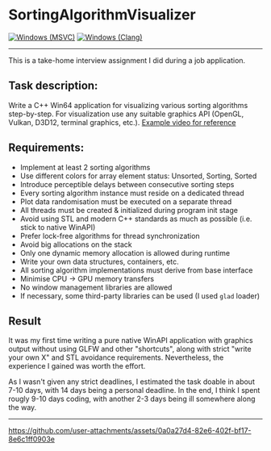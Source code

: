 # SortingAlgorithmVisualizer

[![Windows (MSVC)](https://github.com/Casqade/SortingAlgorithmVisualizer/actions/workflows/windows-build-msvc.yml/badge.svg)](https://github.com/Casqade/SortingAlgorithmVisualizer/actions/workflows/windows-build-msvc.yml)
[![Windows (Clang)](https://github.com/Casqade/SortingAlgorithmVisualizer/actions/workflows/windows-build-clang.yml/badge.svg)](https://github.com/Casqade/SortingAlgorithmVisualizer/actions/workflows/windows-build-clang.yml)

---

This is a take-home interview assignment I did during a job application. 


## Task description:

Write a C++ Win64 application for visualizing various sorting algorithms step-by-step. 
For visualization use any suitable graphics API (OpenGL, Vulkan, D3D12, terminal graphics, etc.). 
[Example video for reference](https://youtu.be/ZZuD6iUe3Pc)


## Requirements:
- Implement at least 2 sorting algorithms
- Use different colors for array element status: Unsorted, Sorting, Sorted
- Introduce perceptible delays between consecutive sorting steps
- Every sorting algorithm instance must reside on a dedicated thread
- Plot data randomisation must be executed on a separate thread
- All threads must be created & initialized during program init stage
- Avoid using STL and modern C++ standards as much as possible (i.e. stick to native WinAPI)
- Prefer lock-free algorithms for thread synchronization
- Avoid big allocations on the stack
- Only one dynamic memory allocation is allowed during runtime
- Write your own data structures, containers, etc.
- All sorting algorithm implementations must derive from base interface
- Minimise CPU -> GPU memory transfers
- No window management libraries are allowed
- If necessary, some third-party libraries can be used (I used `glad` loader)


## Result

It was my first time writing a pure native WinAPI application 
with graphics output without using GLFW and other "shortcuts", 
along with strict "write your own X" and STL avoidance requirements. 
Nevertheless, the experience I gained was worth the effort.

As I wasn't given any strict deadlines, I estimated the task 
doable in about 7-10 days, with 14 days being a personal deadline. 
In the end, I think I spent rougly 9-10 days coding, 
with another 2-3 days being ill somewhere along the way. 

---

https://github.com/user-attachments/assets/0a0a27d4-82e6-402f-bf17-8e6c1ff0903e
